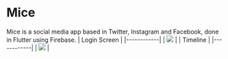 # Mice
Mice is a social media app based in Twitter, Instagram and Facebook, done in Flutter using Firebase.
| Login Screen |
|------------|
| <img src="https://scontent.fpfb1-1.fna.fbcdn.net/v/t1.15752-9/197641086_4059686324154049_3988635003825808218_n.jpg?_nc_cat=106&ccb=1-3&_nc_sid=ae9488&_nc_eui2=AeF8QnsdxLDMJvZHupuHMrT-CblmYXv1-ucJuWZhe_X656tdXHN35Kd9LTq-IZlOCxvwKAVX9_-xsjFPe-0Xuv3E&_nc_ohc=SmPupEim5LQAX9PDFGB&_nc_ht=scontent.fpfb1-1.fna&oh=c038e9725cea02bbd7691869755b7ed8&oe=60E527E4"> |
| Timeline |
|------------|
|  <img src="https://scontent.fpfb1-1.fna.fbcdn.net/v/t1.15752-9/197439611_1502771270065578_4413374287890196645_n.jpg?_nc_cat=103&ccb=1-3&_nc_sid=ae9488&_nc_eui2=AeGOP-Hr6j3hrGBv6Cs6UNz4428S4JpqvELjbxLgmmq8QhOp-DCPRkI_Fg7jYIocqK366SwkwKvwgj8bfy_V7tqV&_nc_ohc=MEJd7h-qJNoAX8Wih61&_nc_ht=scontent.fpfb1-1.fna&oh=79127761326addd5f8a96de7bd07021c&oe=60E52BA0"> |

